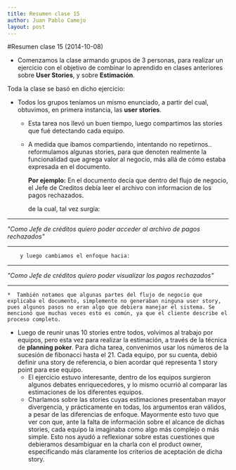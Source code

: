 ```yaml
---
title: Resumen clase 15
author: Juan Pablo Camejo
layout: post
---
```


#Resumen clase 15 (2014-10-08)

* Comenzamos la clase armando grupos de 3 personas, para realizar un ejercicio con el objetivo de combinar lo aprendido en clases anteriores sobre **User Stories**, y sobre **Estimación**.

Toda la clase se basó en dicho ejercicio:

* Todos los grupos teníamos un mismo enunciado, a partir del cual, obtuvimos, en primera instancia, las **user stories**.
	* Esta tarea nos llevó un buen tiempo, luego compartimos las stories que fué detectando cada equipo.
	* A medida que ibamos compartiendo, intentando no repetirnos.. reformulamos algunas stories, para que denoten realmente la funcionalidad que agrega valor al negocio, más allá de cómo estaba expresada en el documento.

		**Por ejemplo:** En el documento decía que dentro del flujo de negocio, el Jefe de Creditos debía leer el archivo con informacion de los pagos rechazados.

		de la cual, tal vez surgía:
***
*"Como Jefe de créditos quiero poder acceder al archivo de pagos rechazados"*
***

		y luego cambiamos el enfoque hacia: 
***
*"Como Jefe de créditos 
quiero poder visualizar los pagos rechazados"*
***

	*  También notamos que algunas partes del flujo de negocio que explicaba el documento, simplemente no generaban ninguna user story, pues algunos pasos no eran algo que debiera manejar el sistema. Se mencionó que muchas veces esto es común, ya que el cliente describe el proceso completo.

* Luego de reunir unas 10 stories entre todos, volvimos al trabajo por equipos, pero esta vez para realizar la estimación, a través de la técnica de **planning poker**. Para dicha tarea, convenimos usar los números de la sucesión de fibonacci hasta el 21.
Cada equipo, por su cuenta, debió definir una story de referencia, o bien acordar qué representa 1 story point para ese equipo.
	* El ejercicio estuvo interesante, dentro de los equipos surgieron algunos debates enriquecedores, y lo mismo ocurrió al comparar las estimaciones de los diferentes equipos.
	* Charlamos sobre las stories cuyas estimaciones presentaban mayor divergencia, y prácticamente en todas, los argumentos eran válidos, a pesar de las diferencias de enfoque.
	Mayormente esto tuvo que ver con que, ante la falta de información sobre el alcance de dichas stories, cada equipo la imaginaba como algo más complejo o más simple. Esto nos ayudó a reflexionar sobre estas cuestiones que debieramos desambiguar en la charla con el product owner, especificando más claramente los criterios de aceptación de dicha story.

